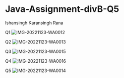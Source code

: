 # Java-Assignment-divB-Q5

Ishansingh Karansingh Rana

Q1
![IMG-20221123-WA0012](https://user-images.githubusercontent.com/115205440/203509056-8e8f0427-d1ef-44be-ab7b-4674cf803860.jpg)

Q2
![IMG-20221123-WA0013](https://user-images.githubusercontent.com/115205440/203509109-605fe2a0-83fc-4a1d-a7e5-4f9a96feef87.jpg)

Q3
![IMG-20221123-WA0015](https://user-images.githubusercontent.com/115205440/203509195-e2d017a4-48b1-485e-b79a-c5090bd85ab9.jpg)

Q4
![IMG-20221123-WA0016](https://user-images.githubusercontent.com/115205440/203509289-130f2c5c-8531-41de-8f62-418cea718913.jpg)

Q5
![IMG-20221123-WA0014](https://user-images.githubusercontent.com/115205440/203509344-b0724612-5325-4cc0-a6d6-2249a6a5b679.jpg)
